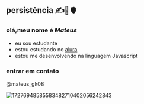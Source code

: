 ## persistência ✍️🧠🫀 
### olá,meu nome é _Mateus_

- eu sou estudante
- estou estudando no [alura](https://www.alura.com.br)
- estou me desenvolvendo na linguagem Javascript                                      
### entrar em contato
@mateus_gk08

![![17276948585583482710402056242843](https://github.com/user-attachments/assets/eeae009e-1dd7-4d27-9833-3c43b6aa8e52)
]()
